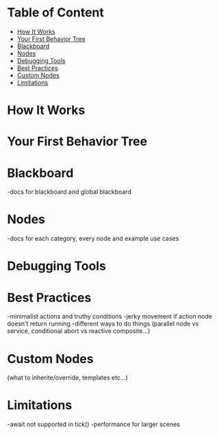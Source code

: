 # Table of Content
- [How It Works](#how-it-works)
- [Your First Behavior Tree](#your-first-behavior-tree)
- [Blackboard](#blackboard)
- [Nodes](#nodes)
- [Debugging Tools](#debugging-tools)
- [Best Practices](#best-practices)
- [Custom Nodes](#custom-nodes)
- [Limitations](#limitations)

# How It Works
# Your First Behavior Tree
# Blackboard
-docs for blackboard and global blackboard
# Nodes
-docs for each category, every node and example use cases
# Debugging Tools
# Best Practices
-minimalist actions and truthy conditions
-jerky movement if action node doesn't return running
-different ways to do things (parallel node vs service, conditional abort vs reactive composite...)
# Custom Nodes
(what to inherite/override, templates etc...)
# Limitations
-await not supported in tick()
-performance for larger scenes